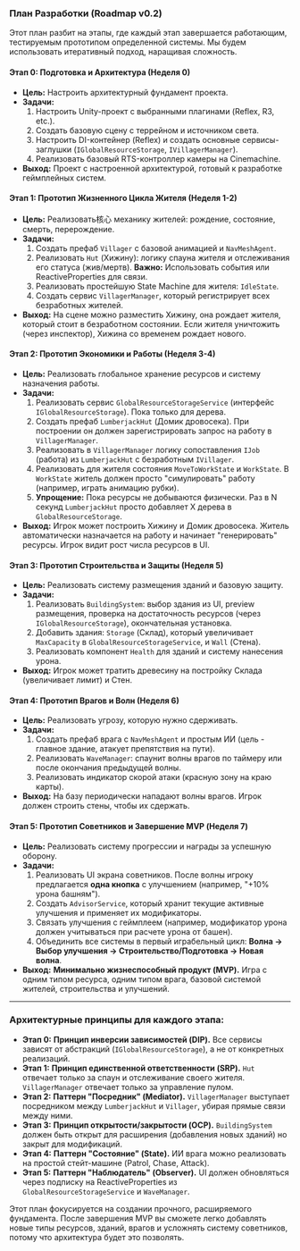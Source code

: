 ### План Разработки (Roadmap v0.2)

Этот план разбит на этапы, где каждый этап завершается работающим, тестируемым прототипом определенной системы. Мы будем использовать итеративный подход, наращивая сложность.

#### Этап 0: Подготовка и Архитектура (Неделя 0)

- **Цель:** Настроить архитектурный фундамент проекта.
- **Задачи:**
    1. Настроить Unity-проект с выбранными плагинами (Reflex, R3, etc.).
    2. Создать базовую сцену с террейном и источником света.
    3. Настроить DI-контейнер (Reflex) и создать основные сервисы-заглушки (`IGlobalResourceStorage`, `IVillagerManager`).
    4. Реализовать базовый RTS-контроллер камеры на Cinemachine.
- **Выход:** Проект с настроенной архитектурой, готовый к разработке геймплейных систем.

#### Этап 1: Прототип Жизненного Цикла Жителя (Неделя 1-2)

- **Цель:** Реализовать核心 механику жителей: рождение, состояние, смерть, перерождение.
- **Задачи:**
    1. Создать префаб `Villager` с базовой анимацией и `NavMeshAgent`.
    2. Реализовать `Hut` (Хижину): логику спауна жителя и отслеживания его статуса (жив/мертв). **Важно:** Использовать события или ReactiveProperties для связи.
    3. Реализовать простейшую State Machine для жителя: `IdleState`.
    4. Создать сервис `VillagerManager`, который регистрирует всех безработных жителей.
- **Выход:** На сцене можно разместить Хижину, она рождает жителя, который стоит в безработном состоянии. Если жителя уничтожить (через инспектор), Хижина со временем рождает нового.

#### Этап 2: Прототип Экономики и Работы (Неделя 3-4)

- **Цель:** Реализовать глобальное хранение ресурсов и систему назначения работы.
- **Задачи:**
    1. Реализовать сервис `GlobalResourceStorageService` (интерфейс `IGlobalResourceStorage`). Пока только для дерева.
    2. Создать префаб `LumberjackHut` (Домик дровосека). При построении он должен зарегистрировать запрос на работу в `VillagerManager`.
    3. Реализовать в `VillagerManager` логику сопоставления `IJob` (работа) из `LumberjackHut` с безработным `IVillager`.
    4. Реализовать для жителя состояния `MoveToWorkState` и `WorkState`. В `WorkState` житель должен просто "симулировать" работу (например, играть анимацию рубки).
    5. **Упрощение:** Пока ресурсы не добываются физически. Раз в N секунд `LumberjackHut` просто добавляет X дерева в `GlobalResourceStorage`.
- **Выход:** Игрок может построить Хижину и Домик дровосека. Житель автоматически назначается на работу и начинает "генерировать" ресурсы. Игрок видит рост числа ресурсов в UI.

#### Этап 3: Прототип Строительства и Защиты (Неделя 5)

- **Цель:** Реализовать систему размещения зданий и базовую защиту.
- **Задачи:**
    1. Реализовать `BuildingSystem`: выбор здания из UI, preview размещения, проверка на достаточность ресурсов (через `IGlobalResourceStorage`), окончательная установка.
    2. Добавить здания: `Storage` (Склад), который увеличивает `MaxCapacity` в `GlobalResourceStorageService`, и `Wall` (Стена).
    3. Реализовать компонент `Health` для зданий и систему нанесения урона.
- **Выход:** Игрок может тратить древесину на постройку Склада (увеличивает лимит) и Стен.

#### Этап 4: Прототип Врагов и Волн (Неделя 6)

- **Цель:** Реализовать угрозу, которую нужно сдерживать.
- **Задачи:**
    1. Создать префаб врага с `NavMeshAgent` и простым ИИ (цель - главное здание, атакует препятствия на пути).
    2. Реализовать `WaveManager`: спаунит волны врагов по таймеру или после окончания предыдущей волны.
    3. Реализовать индикатор скорой атаки (красную зону на краю карты).
- **Выход:** На базу периодически нападают волны врагов. Игрок должен строить стены, чтобы их сдержать.

#### Этап 5: Прототип Советников и Завершение MVP (Неделя 7)

- **Цель:** Реализовать систему прогрессии и награды за успешную оборону.
- **Задачи:**
    1. Реализовать UI экрана советников. После волны игроку предлагается **одна кнопка** с улучшением (например, "+10% урона башням").
    2. Создать `AdvisorService`, который хранит текущие активные улучшения и применяет их модификаторы.
    3. Связать улучшения с геймплеем (например, модификатор урона должен учитываться при расчете урона от башен).
    4. Объединить все системы в первый играбельный цикл: **Волна -> Выбор улучшения -> Строительство/Подготовка -> Новая волна**.
- **Выход:** **Минимально жизнеспособный продукт (MVP).** Игра с одним типом ресурса, одним типом врага, базовой системой жителей, строительства и улучшений.

---

### Архитектурные принципы для каждого этапа:

- **Этап 0:** **Принцип инверсии зависимостей (DIP).** Все сервисы зависят от абстракций (`IGlobalResourceStorage`), а не от конкретных реализаций.
- **Этап 1:** **Принцип единственной ответственности (SRP).** `Hut` отвечает только за спаун и отслеживание своего жителя. `VillagerManager` отвечает только за управление пулом.
- **Этап 2:** **Паттерн "Посредник" (Mediator).** `VillagerManager` выступает посредником между `LumberjackHut` и `Villager`, убирая прямые связи между ними.
- **Этап 3:** **Принцип открытости/закрытости (OCP).** `BuildingSystem` должен быть открыт для расширения (добавления новых зданий) но закрыт для модификаций.
- **Этап 4:** **Паттерн "Состояние" (State).** ИИ врага можно реализовать на простой стейт-машине (Patrol, Chase, Attack).
- **Этап 5:** **Паттерн "Наблюдатель" (Observer).** UI должен обновляться через подписку на ReactiveProperties из `GlobalResourceStorageService` и `WaveManager`.

Этот план фокусируется на создании прочного, расширяемого фундамента. После завершения MVP вы сможете легко добавлять новые типы ресурсов, зданий, врагов и усложнять систему советников, потому что архитектура будет это позволять.